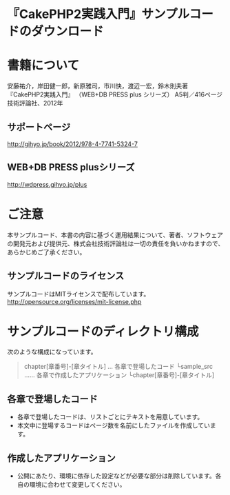# 『CakePHP2実践入門』サンプルコードのダウンロード

# 書籍について
安藤祐介，岸田健一郎，新原雅司，市川快，渡辺一宏，鈴木則夫著
『CakePHP2実践入門』
（WEB+DB PRESS plus シリーズ）
A5判／416ページ
技術評論社、2012年

## サポートページ
http://gihyo.jp/book/2012/978-4-7741-5324-7

## WEB+DB PRESS plusシリーズ
http://wdpress.gihyo.jp/plus

# ご注意
本サンプルコード、本書の内容に基づく運用結果について、著者、ソフトウェアの開発元および提供元、株式会社技術評論社は一切の責任を負いかねますので、あらかじめご了承ください。

## サンプルコードのライセンス
サンプルコードはMITライセンスで配布しています。
http://opensource.org/licenses/mit-license.php

# サンプルコードのディレクトリ構成
次のような構成になっています。

> chapter[章番号]-[章タイトル] … 各章で登場したコード
> └sample_src …… 各章で作成したアプリケーション
>   └chapter[章番号]-[章タイトル]

## 各章で登場したコード
- 各章で登場したコードは、リストごとにテキストを用意しています。
- 本文中に登場するコードはページ数を名前にしたファイルを作成しています。

## 作成したアプリケーション
- 公開にあたり、環境に依存した設定などが必要な部分は削除しています。各自の環境に合わせて変更してください。